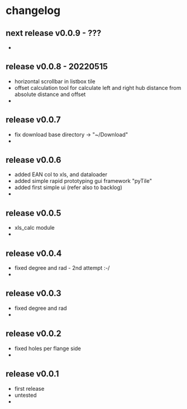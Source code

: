 
# changelog


## next release v0.0.9 - ???

-

 
## release v0.0.8 - 20220515

- horizontal scrollbar in listbox tile
- offset calculation tool for calculate left and right hub distance from absolute distance and offset
- 


## release v0.0.7

- fix download base directory -> "~/Download"
- 


## release v0.0.6

- added EAN col to xls, and dataloader
- added simple rapid prototyping gui framework "pyTile"
- added first simple ui (refer also to backlog)
- 


## release v0.0.5

- xls_calc module
- 


## release v0.0.4

- fixed degree and rad - 2nd attempt :-/
- 


## release v0.0.3

- fixed degree and rad 
- 


## release v0.0.2 

- fixed holes per flange side
- 


## release v0.0.1 

- first release
- untested 
- 

 
